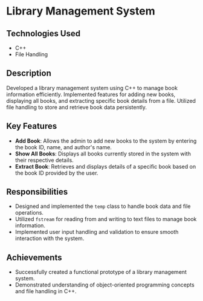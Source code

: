 # Library Management System

## Technologies Used
- C++
- File Handling

## Description
Developed a library management system using C++ to manage book information efficiently. Implemented features for adding new books, displaying all books, and extracting specific book details from a file. Utilized file handling to store and retrieve book data persistently.

## Key Features
- **Add Book**: Allows the admin to add new books to the system by entering the book ID, name, and author's name.
- **Show All Books**: Displays all books currently stored in the system with their respective details.
- **Extract Book**: Retrieves and displays details of a specific book based on the book ID provided by the user.

## Responsibilities
- Designed and implemented the `temp` class to handle book data and file operations.
- Utilized `fstream` for reading from and writing to text files to manage book information.
- Implemented user input handling and validation to ensure smooth interaction with the system.

## Achievements
- Successfully created a functional prototype of a library management system.
- Demonstrated understanding of object-oriented programming concepts and file handling in C++.
